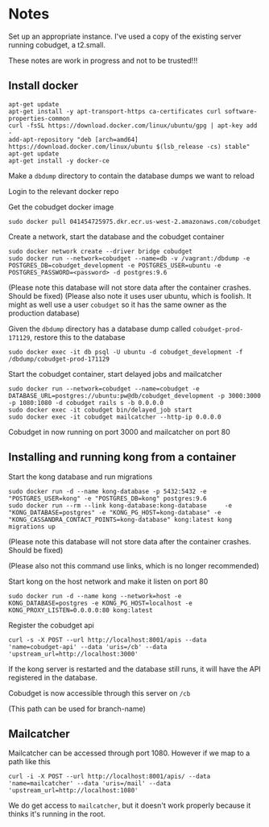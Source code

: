 # Notes

Set up an appropriate instance. I've used a copy of the existing server running cobudget, a t2.small.

These notes are work in progress and not to be trusted!!!

## Install docker

``` 
apt-get update
apt-get install -y apt-transport-https ca-certificates curl software-properties-common
curl -fsSL https://download.docker.com/linux/ubuntu/gpg | apt-key add -
add-apt-repository "deb [arch=amd64] https://download.docker.com/linux/ubuntu $(lsb_release -cs) stable"
apt-get update
apt-get install -y docker-ce
```

Make a `dbdump` directory to contain the database dumps we want to reload

Login to the relevant docker repo

Get the cobudget docker image

```
sudo docker pull 041454725975.dkr.ecr.us-west-2.amazonaws.com/cobudget
```

Create a network, start the database and the cobudget container

```
sudo docker network create --driver bridge cobudget
sudo docker run --network=cobudget --name=db -v /vagrant:/dbdump -e POSTGRES_DB=cobudget_development -e POSTGRES_USER=ubuntu -e POSTGRES_PASSWORD=<password> -d postgres:9.6
```

(Please note this database will not store data after the container crashes. Should be fixed)
(Please also note it uses user ubuntu, which is foolish. It might as well use a user `cobudget` so it has the same owner as the production database)

Given the `dbdump` directory has a database dump called `cobudget-prod-171129`, restore this to the database

```
sudo docker exec -it db psql -U ubuntu -d cobudget_development -f /dbdump/cobudget-prod-171129
``` 

Start the cobudget container, start delayed jobs and mailcatcher

```
sudo docker run --network=cobudget --name=cobudget -e DATABASE_URL=postgres://ubuntu:pw@db/cobudget_development -p 3000:3000 -p 1080:1080 -d cobudget rails s -b 0.0.0.0
sudo docker exec -it cobudget bin/delayed_job start
sudo docker exec -it cobudget mailcatcher --http-ip 0.0.0.0
```

Cobudget in now running on port 3000 and mailcatcher on port 80

## Installing and running kong from a container

Start the kong database and run migrations

```
sudo docker run -d --name kong-database -p 5432:5432 -e "POSTGRES_USER=kong" -e "POSTGRES_DB=kong" postgres:9.6
sudo docker run --rm --link kong-database:kong-database     -e "KONG_DATABASE=postgres" -e "KONG_PG_HOST=kong-database" -e "KONG_CASSANDRA_CONTACT_POINTS=kong-database" kong:latest kong migrations up
```

(Please note this database will not store data after the container crashes. Should be fixed)

(Please also not this command use links, which is no longer recommended)

Start kong on the host network and make it listen on port 80

```
sudo docker run -d --name kong --network=host -e KONG_DATABASE=postgres -e KONG_PG_HOST=localhost -e KONG_PROXY_LISTEN=0.0.0.0:80 kong:latest
```

Register the cobudget api

```
curl -s -X POST --url http://localhost:8001/apis --data 'name=cobudget-api' --data 'uris=/cb' --data 'upstream_url=http://localhost:3000'
```

If the kong server is restarted and the database still runs, it will have the API registered in the database.

Cobudget is now accessible through this server on `/cb`

(This path can be used for branch-name)

## Mailcatcher

Mailcatcher can be accessed through port 1080. However if we map to a path like this

```
curl -i -X POST --url http://localhost:8001/apis/ --data 'name=mailcatcher' --data 'uris=/mail' --data 'upstream_url=http://localhost:1080'
```

We do get access to `mailcatcher`, but it doesn't work properly because it thinks it's running in the root.
